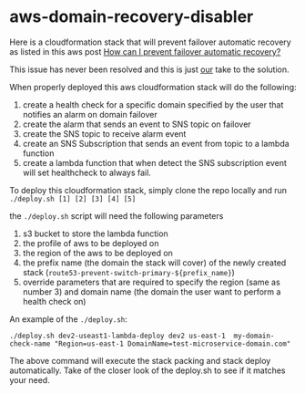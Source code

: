 # aws-domain-recovery-disabler


Here is a cloudformation stack that will prevent failover automatic recovery as listed in this aws post
[How can I prevent failover automatic recovery?](https://forums.aws.amazon.com/thread.jspa?threadID=128432)

This issue has never been resolved and this is just [our](https://www.signiant.com) take to the solution.

When properly deployed this aws cloudformation stack will do the following:

1) create a health check for a specific domain specified by the user that notifies an alarm on domain failover
2) create the alarm that sends an event to SNS topic on failover
3) create the SNS topic to receive alarm event
4) create an SNS Subscription that sends an event from topic to a lambda function
5) create a lambda function that when detect the SNS subscription event will set healthcheck to always fail.

To deploy this cloudformation stack, simply clone the repo locally and run `./deploy.sh [1] [2] [3] [4] [5]`

the `./deploy.sh` script will need the following parameters
1) s3 bucket to store the lambda function
2) the profile of aws to be deployed on
3) the region of the aws to be deployed on
4) the prefix name (the domain the stack will cover) of the newly created stack (`route53-prevent-switch-primary-${prefix_name}`)
5) override parameters that are required to specify the region (same as number 3) and domain name (the domain the user want to perform a health check on)


An example of the `./deploy.sh`:

```./deploy.sh dev2-useast1-lambda-deploy dev2 us-east-1  my-domain-check-name "Region=us-east-1 DomainName=test-microservice-domain.com"```

The above command will execute the stack packing and stack deploy automatically. Take of the closer look of the deploy.sh to see if it matches your need.



